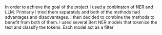In order to achieve the goal of the project I used a conbinaton of NER and LLM. Primiarly I tried them separately and both of the methods had advantages and disadvantages. I then decided to combine the methods to benefit from both of them. I used several Bert NER models that tokenize the text and classify the tokens. Each model act as a filter 
